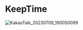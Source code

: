 # KeepTime
![KakaoTalk_20230709_190050099](https://github.com/RNtimer/KeepTime/assets/128202921/f7603911-697a-42cd-9f44-11c99052d4f0)
